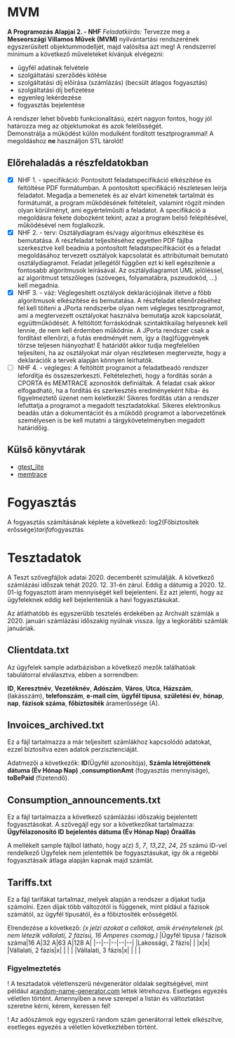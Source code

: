 
# MVM
**A Programozás Alapjai 2. - NHF**
*Feladatkiírás:*
Tervezze meg a  **Meseországi Villamos Művek (MVM)**  nyilvántartási rendszerének egyszerűsített objektummodelljét, majd valósítsa azt meg! A rendszerrel minimum a következő műveleteket kívánjuk elvégezni:

-   ügyfél adatinak felvétele
-   szolgáltatási szerződés kötése
-   szolgáltatási díj előírása (számlázás) (becsült átlagos fogyasztás)
-   szolgáltatási díj befizetése
-   egyenleg lekérdezése
-   fogyasztás bejelentése

A rendszer lehet bővebb funkcionalitású, ezért nagyon fontos, hogy jól határozza meg az objektumokat és azok felelősségét.  
Demonstrálja a működést külön modulként fordított tesztprogrammal!  A megoldáshoz  **ne**  használjon STL tárolót!
## Előrehaladás a részfeldatokban
 - [x] NHF 1. - specifikáció: Pontosított feladatspecifikáció elkészítése és feltöltése PDF formátumban. A pontosított specifikáció részletesen leírja feladatot. Megadja a bemenetek és az elvárt kimenetek tartalmát és formátumát, a program működésének feltételeit, valamint rögzít minden olyan körülményt, ami egyértelműsíti a feladatot. A specifikáció a megoldásra fekete dobozként tekint, azaz a program belső felépítésével, működésével nem foglalkozik.
 - [x] NHF 2. - terv: Osztálydiagram és/vagy algoritmus elkészítése és bemutatása. A részfeladat teljesítéséhez egyetlen PDF fájlba szerkesztve kell beadnia a pontosított feladatspecifikációt és a feladat megoldásához tervezett osztályok kapcsolatát és attribútumait bemutató osztálydiagramot. Feladat jellegétől függően ezt ki kell egészítenie a fontosabb algoritmusok leírásával. Az osztálydiagramot UML jelöléssel, az algoritmust tetszőleges (szöveges, folyamatábra, pszeudokód, …) kell megadnia.
 - [x] NHF 3. - váz: Véglegesített osztályok deklarációjának illetve a főbb algoritmusok elkészítése és bemutatása. A részfeladat ellenőrzéséhez fel kell tölteni a JPorta rendszerbe olyan nem végleges tesztprogramot, ami a megtervezett osztályokat használva bemutatja azok kapcsolatát, együttműködését. A feltöltött forráskódnak szintaktikailag helyesnek kell lennie, de nem kell érdemben működnie. A JPorta rendszer csak a fordítást ellenőrzi, a futás eredményét nem, így a (tag)függvények törzse teljesen hiányozhat! E határidőt akkor tudja megfelelően teljesíteni, ha az osztályokat már olyan részletesen megtervezte, hogy a deklarációk a tervek alapján könnyen leírhatók.
 - [ ] NHF 4. - végleges: A feltöltött programot a feladatbeadó rendszer lefordítja és összeszerkeszti. Feltételezheti, hogy a fordítás során a CPORTA és MEMTRACE azonosítók definiáltak. A feladat csak akkor elfogadható, ha a fordítás és szerkesztés eredményeként hiba- és figyelmeztető üzenet nem keletkezik! Sikeres fordítás után a rendszer lefuttatja a programot a megadott tesztadatokkal. Sikeres elektronikus beadás után a dokumentációt és a működő programot a laborvezetőnek személyesen is be kell mutatni a tárgykövetelményben megadott határidőig.

## Külső könyvtárak

 - [gtest_lite](https://git.ik.bme.hu/Prog2/ell_feladat/CppMonoton/blob/master/gtest_lite.h)
 - [memtrace](https://git.ik.bme.hu/Prog2/ell_feladat/Nem_OO/blob/master/memtrace.h)

# Fogyasztás

A fogyasztás számításának képlete a következő:
	log2(Főbiztosíték erőssége)*tarifa*fogyasztás

# Tesztadatok
A Teszt szövegfájlok adatai 2020. decemberét szimulálják. A következő számlázási időszak tehát 2020. 12. 31-én zárul. Eddig a dátumig a 2020. 12. 01-ig fogyasztott áram mennyiségét kell bejelenteni.
Ez azt jelenti, hogy az ügyfeleknek eddig kell bejelenteniük a havi fogyasztásukat.

Az átláthatóbb és egyszerűbb tesztelés érdekében az Archvált számlák a 2020. januári számlázási időszakig nyúlnak vissza. Így a legkorábbi számlák januáriak.
## Clientdata.txt

Az ügyfelek sample adatbázisban a következő mezők találhatóak tabulátorral elválasztva, ebben a sorrendben:

**ID**, **Keresztnév**, **Vezetéknév**, **Adószám**, **Város**, **Utca**, **Házszám**, (lakásszám), **telefonszám**, **e-mail cím**, **ügyfél típusa**, **születési év**, **hónap**, **nap**, **fázisok száma**, **főbiztosíték** áramerőssége (A).

## Invoices_archived.txt

Ez a fájl tartalmazza a már teljesített számlákhoz kapcsolódó adatokat, ezzel biztosítva ezen adatok perzisztenciáját.

Adatmezői a következők:
**ID**(Ügyfél azonosítója), **Számla létrejöttének dátuma (Év	Hónap	Nap)** ,**consumptionAmt** (fogyasztás mennyiságe), **toBePaid** (fizetendő).

## Consumption_announcements.txt

Ez a fájl tartalmazza a következő számlázási időszakig bejelentett fogyasztásokat.
A szövegájl egy sor a következőkat tartalmazza:
**Ügyfélazonosító ID**	**bejelentés dátuma (Év	Hónap	Nap)**	**Óraállás**

A mellékelt sample fájlból látható, hogy a(z) *5*, *7*, *13*,*22*, *24*, *25* számú ID-vel rendelkező Ügyfelek nem jelentették be fogyasztásukat, így ők a régebbi fogyasztásaik átlaga alapján kapnak majd számlát.

## Tariffs.txt

Ez a fájl tarifákat tartalmaz, melyek alapján a rendszer a díjakat tudja számolni. 
Ezen díjak több változótól is függenek, mint pldául a fázisok számától, az ügyfél típusától, és a főbiztosíték erősségétől.

Elrendezése a következő: *(x jelzi azokat a cellákat, amik érvénytelenek (pl. nem létezik vállalati, 2 fázisú, 16 Amperes csomag.)*
|Ügyfél típusa / fázisok száma|16 A|32 A|63 A|128 A|
|--|--|--|--|--|
|Lakossági, 2 fázis| | |x|x|
|Vállalati, 2 fázis|x| | | |
|Vállalati, 3 fázis|x| | | |

### Figyelmeztetés

! A tesztadatok véletlenszerű névgenerátor oldalak segítségével, mint például a[random-name-generator.com](https://www.random-name-generator.com/hungary?gender=&n=10&s=57094) lettek létrehozva. Esetleges egyezés véletlen történt. Amennyiben a neve szerepel a listán és változtatást szeretne kérni, kérem, keressen fel!

! Az adószámok egy egyszerű random szám generátorral lettek elkészítve, esetleges egyezés a véletlen következtében történt.

